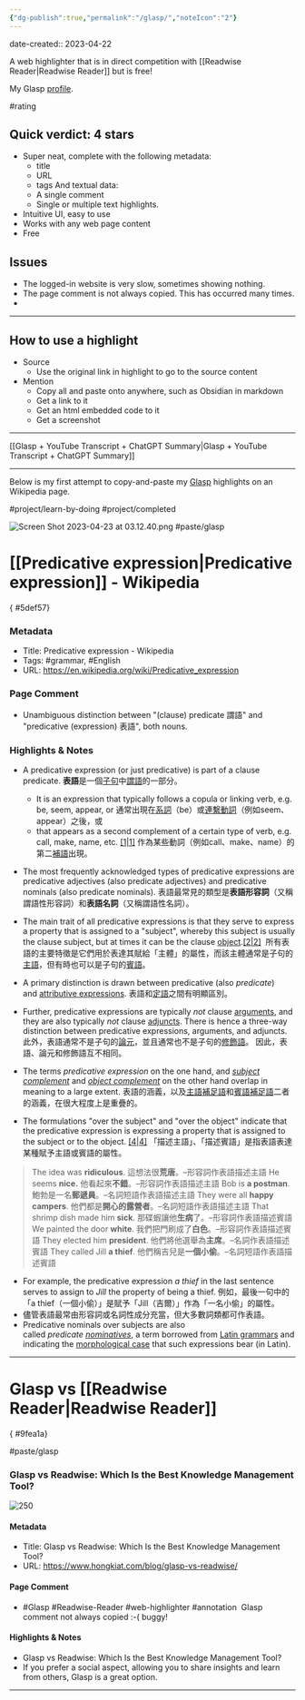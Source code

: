 ```yaml
---
{"dg-publish":true,"permalink":"/glasp/","noteIcon":"2"}
---
```


date-created:: 2023-04-22

A web highlighter that is in direct competition with [[Readwise Reader\|Readwise Reader]] but is free!

My Glasp [profile](https://glasp.co/#/qke5s3ilkchdj7ts).

#rating 
## Quick verdict: 4 stars
- Super neat, complete with the following metadata:
	- title
	- URL
	- tags
	And textual data:
	- A single comment
	- Single or multiple text highlights. 
- Intuitive UI, easy to use
- Works with any web page content
- Free
## Issues
- The logged-in website is very slow, sometimes showing nothing.
- The page comment is not always copied. This has occurred many times.
- 
---
## How to use a highlight
- Source
	- Use the original link in highlight to go to the source content
- Mention
	- Copy all and paste onto anywhere, such as Obsidian in markdown
	- Get a link to it
	- Get an html embedded code to it
	- Get a screenshot

---
[[Glasp + YouTube Transcript + ChatGPT Summary\|Glasp + YouTube Transcript + ChatGPT Summary]]

---
Below is my first attempt to copy-and-paste my [Glasp](https://glasp.co/) highlights on an Wikipedia page.

#project/learn-by-doing 
#project/completed 

![Screen Shot 2023-04-23 at 03.12.40.png](/img/user/_attachments/_OB/Screen%20Shot%202023-04-23%20at%2003.12.40.png)
#paste/glasp
# [[Predicative expression\|Predicative expression]] - Wikipedia
{ #5def57}

### Metadata
- Title: Predicative expression - Wikipedia
- Tags: #grammar, #English
- URL: https://en.wikipedia.org/wiki/Predicative_expression

### Page Comment
- Unambiguous distinction between "(clause) predicate 謂語" and "predicative (expression) 表語", both nouns.

### Highlights & Notes
- A predicative expression (or just predicative) is part of a clause predicate. **表語**是一個[子句](https://zh.wikipedia.org/wiki/%E5%AD%90%E5%8F%A5 "子句")中[謂語](https://zh.wikipedia.org/wiki/%E8%AC%82%E8%AA%9E "謂語")的一部分。
	- It is an expression that typically follows a copula or linking verb, e.g. be, seem, appear, or 通常出現在[系詞](https://zh.wikipedia.org/wiki/%E7%B3%BB%E8%A9%9E "系詞")（be）或[連繫動詞](https://zh.wikipedia.org/w/index.php?title=%E8%BF%9E%E7%B3%BB%E5%8A%A8%E8%AF%8D&action=edit&redlink=1)（例如seem、appear）之後，或
	- that appears as a second complement of a certain type of verb, e.g. call, make, name, etc. [[1\|1]](https://zh.wikipedia.org/zh-tw/%E8%A1%A8%E8%AA%9E#cite_note-1) 作為某些動詞（例如call、make、name）的第二[補語](https://zh.wikipedia.org/wiki/%E8%A1%A5%E8%AF%AD "補語")出現。

- The most frequently acknowledged types of predicative expressions are predicative adjectives (also predicate adjectives) and predicative nominals (also predicate nominals).  表語最常見的類型是**表語形容詞**（又稱謂語性形容詞）和**表語名詞**（又稱謂語性名詞）。
- The main trait of all predicative expressions is that they serve to express a property that is assigned to a "subject", whereby this subject is usually the clause subject, but at times it can be the clause [object](https://en.wikipedia.org/wiki/Object_(grammar) "Object (grammar)").[[2\|2]](https://en.wikipedia.org/wiki/Predicative_expression#cite_note-2)  所有表語的主要特徵是它們用於表達其賦給「主體」的屬性，而該主體通常是子句的[主語](https://zh.wikipedia.org/wiki/%E4%B8%BB%E8%AA%9E "主語")，但有時也可以是子句的[賓語](https://zh.wikipedia.org/wiki/%E8%B3%93%E8%AA%9E "賓語")。
- A primary distinction is drawn between predicative (also _predicate_) and [attributive expressions](https://en.wikipedia.org/wiki/Attributive_expression "Attributive expression"). 表語和[定語](https://zh.wikipedia.org/wiki/%E5%AE%9A%E8%AA%9E "定語")之間有明顯區別。
- Further, predicative expressions are typically _not_ clause [arguments](https://en.wikipedia.org/wiki/Argument_(linguistics) "Argument (linguistics)"), and they are also typically _not_ clause [adjuncts](https://en.wikipedia.org/wiki/Adjunct_(grammar) "Adjunct (grammar)"). There is hence a three-way distinction between predicative expressions, arguments, and adjuncts. 此外，表語通常不是子句的[論元](https://zh.wikipedia.org/wiki/%E8%AE%BA%E5%85%83 "論元")，並且通常也不是子句的[修飾語](https://zh.wikipedia.org/wiki/%E4%BF%AE%E9%A5%B0%E8%AF%AD "修飾語")。 因此，表語、論元和修飾語互不相同。
- The terms _predicative expression_ on the one hand, and _[subject complement](https://en.wikipedia.org/wiki/Subject_complement "Subject complement")_ and _[object complement](https://en.wikipedia.org/wiki/Object_complement "Object complement")_ on the other hand overlap in meaning to a large extent. 表語的涵義，以及[主語補足語](https://zh.wikipedia.org/w/index.php?title=%E4%B8%BB%E8%AF%AD%E8%A1%A5%E8%B6%B3%E8%AF%AD&action=edit&redlink=1)和[賓語補足語](https://zh.wikipedia.org/w/index.php?title=%E5%AE%BE%E8%AF%AD%E8%A1%A5%E8%B6%B3%E8%AF%AD&action=edit&redlink=1)二者的涵義，在很大程度上是重疊的。
- The formulations "over the subject" and "over the object" indicate that the predicative expression is expressing a property that is assigned to the subject or to the object. [[4\|4]](https://en.wikipedia.org/wiki/Predicative_expression#cite_note-4) 「描述主語」、「描述賓語」是指表語表達某種賦予主語或賓語的屬性。

>The idea was **ridiculous**. 這想法很**荒唐**。–形容詞作表語描述主語
He seems **nice.** 他看起來**不錯**。–形容詞作表語描述主語
Bob is **a postman**. 鮑勃是一名**郵遞員**。–名詞短語作表語描述主語
They were all **happy campers**. 他們都是**開心的露營者**。–名詞短語作表語描述主語
That shrimp dish made him **sick**. 那碟蝦讓他**生病**了。–形容詞作表語描述賓語
We painted the door **white**. 我們把門刷成了**白色**。–形容詞作表語描述賓語
They elected him **president**. 他們將他選舉為**主席**。–名詞作表語描述賓語
They called Jill **a thief**. 他們稱吉兒是**一個小偷**。–名詞短語作表語描述賓語

- For example, the predicative expression _a thief_ in the last sentence serves to assign to _Jill_ the property of being a thief. 例如，最後一句中的「a thief（一個小偷）」是賦予「Jill（吉爾）」作為「一名小偷」的屬性。
- 儘管表語最常由形容詞或名詞性成分充當，但大多數詞類都可作表語。
- Predicative nominals over subjects are also called _predicate [nominatives](https://en.wikipedia.org/wiki/Nominative_case "Nominative case")_, a term borrowed from [Latin grammars](https://en.wikipedia.org/wiki/Latin_grammar "Latin grammar") and indicating the [morphological case](https://en.wikipedia.org/wiki/Grammatical_case#Indo-European_languages "Grammatical case") that such expressions bear (in Latin). 

---
# Glasp vs [[Readwise Reader\|Readwise Reader]]
{ #9fea1a}


#paste/glasp 
### Glasp vs Readwise: Which Is the Best Knowledge Management Tool?

![250](https://assets.hongkiat.com/uploads/glasp-vs-readwise/glasp-vs-readwise.jpg)

#### Metadata

- Title: Glasp vs Readwise: Which Is the Best Knowledge Management Tool?
- URL: https://www.hongkiat.com/blog/glasp-vs-readwise/

#### Page Comment

- #Glasp #Readwise-Reader #web-highlighter #annotation 
Glasp comment not always copied :-( buggy!

#### Highlights & Notes

- Glasp vs Readwise: Which Is the Best Knowledge Management Tool?
- If you prefer a social aspect, allowing you to share insights and learn from others, Glasp is a great option.

---

